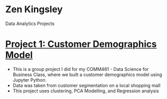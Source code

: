 # Zen Kingsley
Data Analytics Projects

# [Project 1: Customer Demographics Model](https://github.com/zenkingsley/cdm-project/blob/main/COMM-461-Final.ipynb)

* This is a group project I did for my COMM461 - Data Science for Business Class, where we built a customer demographics model using Jupyter Python.
* Data was taken from customer segmentation on a local shopping mall
* This project uses clustering, PCA Modelling, and Regression analysis
